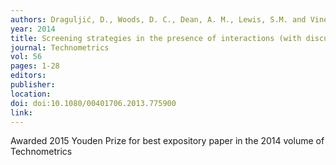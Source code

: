 ```yaml
---
authors: Draguljić, D., Woods, D. C., Dean, A. M., Lewis, S.M. and Vine, A. E. 
year: 2014 
title: Screening strategies in the presence of interactions (with discussion) 
journal: Technometrics 
vol: 56 
pages: 1-28 
editors: 
publisher: 
location: 
doi: doi:10.1080/00401706.2013.775900 
link: 
---
```

Awarded 2015 Youden Prize for best expository paper in the 2014 volume of Technometrics 
